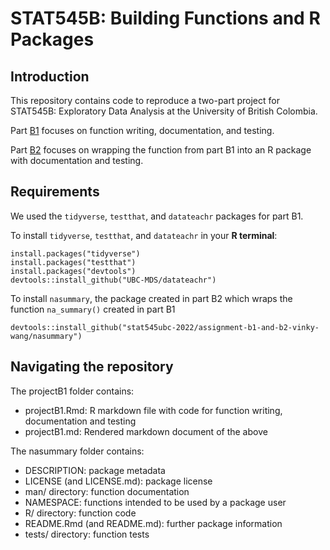 # STAT545B: Building Functions and R Packages

## Introduction
This repository contains code to reproduce a two-part project for STAT545B: Exploratory Data Analysis at the University of British Colombia.

Part [B1](https://stat545.stat.ubc.ca/assignments/assignment-b1/) focuses on function writing, documentation, and testing.

Part [B2](https://stat545.stat.ubc.ca/assignments/assignment-b2/) focuses on wrapping the function from part B1 into an R package with documentation and testing. 


## Requirements
We used the `tidyverse`, `testthat`, and `datateachr` packages for part B1. 

To install `tidyverse`, `testthat`, and `datateachr` in your **R terminal**:

```{r}
install.packages("tidyverse")
install.packages("testthat")
install.packages("devtools")
devtools::install_github("UBC-MDS/datateachr")
```

To install `nasummary`, the package created in part B2 which wraps the function `na_summary()` created in part B1

```{r}
devtools::install_github("stat545ubc-2022/assignment-b1-and-b2-vinky-wang/nasummary")
```


## Navigating the repository

The projectB1 folder contains: 

- projectB1.Rmd: R markdown file with code for function writing, documentation and testing
- projectB1.md: Rendered markdown document of the above
  
The nasummary folder contains: 

- DESCRIPTION: package metadata
- LICENSE (and LICENSE.md): package license
- man/ directory: function documentation
- NAMESPACE: functions intended to be used by a package user 
- R/ directory: function code
- README.Rmd (and README.md): further package information
- tests/ directory: function tests

